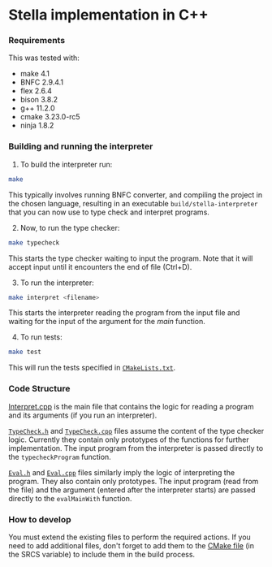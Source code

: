 # Stella implementation in C++ 

### Requirements

This was tested with:

* make 4.1
* BNFC 2.9.4.1
* flex 2.6.4
* bison 3.8.2
* g++ 11.2.0
* cmake 3.23.0-rc5
* ninja 1.8.2

### Building and running the interpreter

1. To build the interpreter run:

```sh
make
```

This typically involves running BNFC converter, and compiling the project in the chosen language,
resulting in an executable `build/stella-interpreter` that you can now use to type check and interpret programs.

2. Now, to run the type checker:

```sh
make typecheck
```

This starts the type checker waiting to input the program. Note that it will accept input until it encounters the end of file (Ctrl+D).

3. To run the interpreter:

```sh
make interpret <filename>
```

This starts the interpreter reading the program from the input file and waiting for the input of the argument for the _main_ function.

4. To run tests:

```sh
make test
```

This will run the tests specified in [`CMakeLists.txt`](CMakeLists.txt).

### Code Structure

[Interpret.cpp](src/Interpret.cpp) is the main file that contains the logic for reading a program and its arguments (if you run an interpreter).

[`TypeCheck.h`](src/TypeCheck.h) and [`TypeCheck.cpp`](src/TypeCheck.cpp) files assume the content of the type checker logic. Currently they contain only prototypes of the functions for further implementation.
The input program from the interpreter is passed directly to the `typecheckProgram` function.

[`Eval.h`](src/Eval.cpp) and [`Eval.cpp`](src/Eval.cpp) files similarly imply the logic of interpreting the program. They also contain only prototypes. The input program (read from the file) and the argument (entered after the interpreter starts) are passed directly to the `evalMainWith` function.

### How to develop

You must extend the existing files to perform the required actions.
If you need to add additional files, don't forget to add them to the [CMake file](CMakeLists.txt) (in the SRCS variable) to include them in the build process. 
